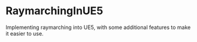 # RaymarchingInUE5
 Implementing raymarching into UE5, with some additional features to make it easier to use.
